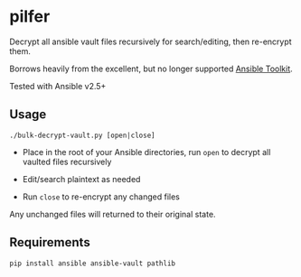 # pilfer
Decrypt all ansible vault files recursively for search/editing, then re-encrypt them.

Borrows heavily from the excellent, but no longer supported [Ansible Toolkit](https://github.com/dellis23/ansible-toolkit).

Tested with Ansible v2.5+

## Usage
```
./bulk-decrypt-vault.py [open|close]
```

- Place in the root of your Ansible directories, run `open` to decrypt all vaulted files recursively

- Edit/search plaintext as needed

- Run `close` to re-encrypt any changed files

Any unchanged files will returned to their original state.

## Requirements

```
pip install ansible ansible-vault pathlib
```
